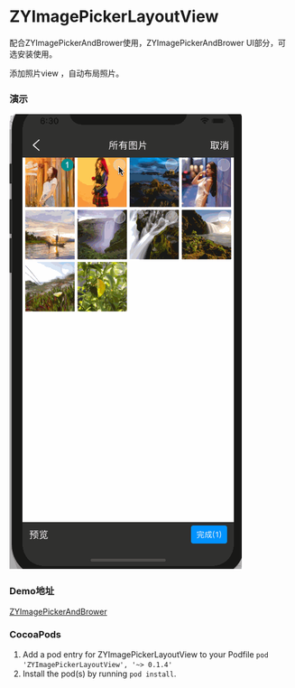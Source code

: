 
# ZYImagePickerLayoutView
配合ZYImagePickerAndBrower使用，ZYImagePickerAndBrower UI部分，可选安装使用。

添加照片view ，自动布局照片。

### 演示

![image](https://github.com/RainManGO/ZYImagePickerLayoutView/blob/master/imagePickerLayoutDemo.gif)

### Demo地址

[ZYImagePickerAndBrower](https://github.com/RainManGO/ZYImagePickerAndBrower)

### CocoaPods

1. Add a pod entry for ZYImagePickerLayoutView to your Podfile `pod 'ZYImagePickerLayoutView', '~> 0.1.4'`
2. Install the pod(s) by running `pod install`.
